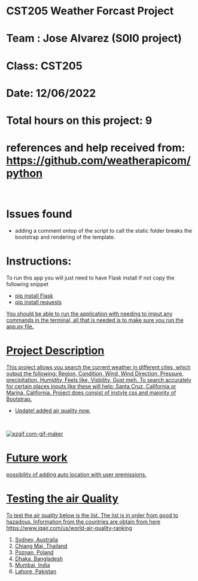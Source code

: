# CST205 Weather Forcast Project
# Team : Jose Alvarez (S0l0 project)
# Class: CST205
# Date: 12/06/2022
# Total hours on this project: 9
# references and help received from: https://github.com/weatherapicom/python 
<br>

# Issues found 
- adding a comment ontop of the script to call the static folder breaks the bootstrap and rendering of the template. 

# Instructions: 
To run this app you will just need to have Flask install if not copy the following snippet 
- <u>pip install Flask<u> 
- <u>pip install requests<u>

You should be able to run the application with needing to imput any commands in the terminal, all that is needed is to make sure you run the app.py file. 
<br>

# Project Description 
This project allows you search the current weather in different cites, which output the following: Region, Condition, Wind, Wind Direction, Pressure, precipitation, Humidity, Feels like, Visbility, Gust mph. To search accurately for certain places inputs like these will help: Santa Cruz, California or Marina, California. Project does consist of instyle css and majority of Bootstrap.

- <u> Update! added air quality now. <u>

<br>

![ezgif com-gif-maker](https://user-images.githubusercontent.com/48456756/205522785-72b93b7e-6b9e-45e3-be44-e8781f83a504.gif)

# Future work 
possibility of adding auto location with user premissions. 

# Testing the air Quality 
To test the air quality below is the list. The list is in order from good to hazadous. Information from the countries are obtain from here https://www.iqair.com/us/world-air-quality-ranking
1. Sydney, Australia
2. Chiang Mai, Thailand
3. Poznan, Poland
4. Dhaka, Bangladesh
5. Mumbai, India
6. Lahore, Pakistan

